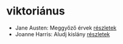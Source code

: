# viktoriánus

- Jane Austen: Meggyőző érvek [részletek](_details/%7Bopf.creator%7D.md#id_996)
- Joanne Harris: Aludj kislány [részletek](_details/%7Bopf.creator%7D.md#id_1126)